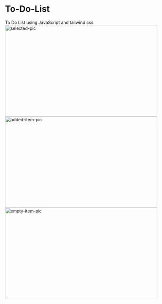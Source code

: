 # To-Do-List
To Do List using JavaScript and tailwind css
<img src="https://github.com/oguzhansandi/To-Do-List/assets/68343552/0d0f7e33-dc0e-4e87-85d4-8c85bfcec788" alt="selected-pic" width="500" height="300">
<img src="https://github.com/oguzhansandi/To-Do-List/assets/68343552/b6946095-2e3a-48f2-ad4a-059f23ee5350" alt="added-item-pic" width="500" height="300">
<img src="https://github.com/oguzhansandi/To-Do-List/assets/68343552/34ea2b49-73ff-44b6-8494-f76d43c76d4f" alt="empty-item-pic" width="500" height="300">


